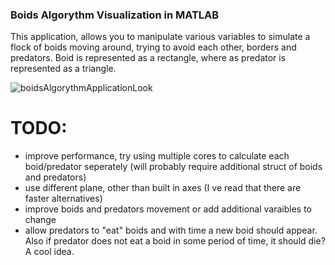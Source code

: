 ### Boids Algorythm Visualization in MATLAB ###
This application, allows you to manipulate various variables to simulate a flock of boids moving around, trying to avoid each other, borders and predators.
Boid is represented as a rectangle, where as predator is represented as a triangle.

![boidsAlgorythmApplicationLook](https://github.com/user-attachments/assets/aa33e474-8aff-48fe-a842-9bebb1adaac0)


# TODO:
- improve performance, try using multiple cores to calculate each boid/predator seperately (will probably require additional struct of boids and predators)
- use different plane, other than built in axes (I ve read that there are faster alternatives)
- improve boids and predators movement or add additional varaibles to change
- allow predators to "eat" boids and with time a new boid should appear. Also if predator does not eat a boid in some period of time, it should die? A cool idea.
